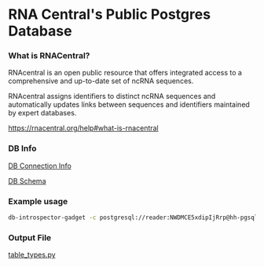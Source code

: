 # RNA Central's Public Postgres Database

### What is RNACentral?

RNAcentral is an open public resource that offers integrated access to a comprehensive and up-to-date set of ncRNA sequences.

RNAcentral assigns identifiers to distinct ncRNA sequences and automatically updates links between sequences and identifiers maintained by expert databases.

<https://rnacentral.org/help#what-is-rnacentral>

### DB Info

[DB Connection Info](https://rnacentral.org/help/public-database)

[DB Schema](https://rnacentral.org/static/img/rnacentral_latest_schema.png)

### Example usage

```bash
db-introspector-gadget -c postgresql://reader:NWDMCE5xdipIjRrp@hh-pgsql-public.ebi.ac.uk:5432/pfmegrnargs -s rnacen
```

### Output File

[table_types.py](./table_types.py)

